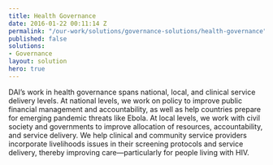 ```yaml
---
title: Health Governance
date: 2016-01-22 00:11:14 Z
permalink: "/our-work/solutions/governance-solutions/health-governance"
published: false
solutions:
- Governance
layout: solution
hero: true
---
```


DAI’s work in health governance spans national, local, and clinical service delivery levels. At national levels, we work on policy to improve public financial management and accountability, as well as help countries prepare for emerging pandemic threats like Ebola. At local levels, we work with civil society and governments to improve allocation of resources, accountability, and service delivery. We help clinical and community service providers incorporate livelihoods issues in their screening protocols and service delivery, thereby improving care—particularly for people living with HIV.
